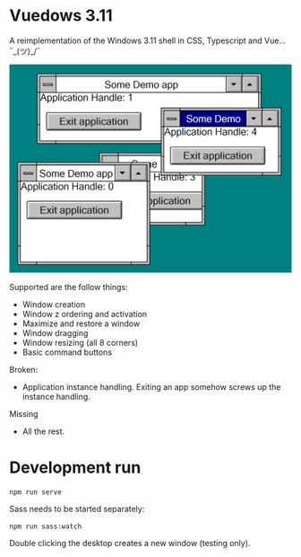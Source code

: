 # Vuedows 3.11

A reimplementation of the Windows 3.11 shell in CSS, Typescript and Vue...  ¯\_(ツ)_/¯

![Screenshot](screenshot.png?raw=true "Its amazing!")

Supported are the follow things:

- Window creation
- Window z ordering and activation 
- Maximize and restore a window 
- Window dragging
- Window resizing (all 8 corners)
- Basic command buttons

Broken:

- Application instance handling. Exiting an app somehow screws up the instance handling.

Missing

- All the rest.

# Development run

```
npm run serve
```

Sass needs to be started separately:
```
npm run sass:watch
```
Double clicking the desktop creates a new window (testing only).
